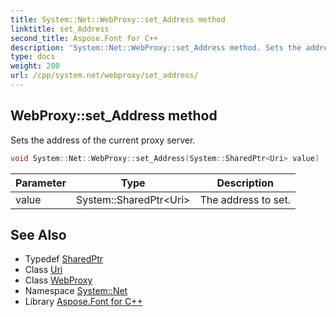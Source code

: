 ```yaml
---
title: System::Net::WebProxy::set_Address method
linktitle: set_Address
second_title: Aspose.Font for C++
description: 'System::Net::WebProxy::set_Address method. Sets the address of the current proxy server in C++.'
type: docs
weight: 200
url: /cpp/system.net/webproxy/set_address/
---
```

## WebProxy::set_Address method


Sets the address of the current proxy server.

```cpp
void System::Net::WebProxy::set_Address(System::SharedPtr<Uri> value)
```


| Parameter | Type | Description |
| --- | --- | --- |
| value | System::SharedPtr\<Uri\> | The address to set. |

## See Also

* Typedef [SharedPtr](../../../system/sharedptr/)
* Class [Uri](../../../system/uri/)
* Class [WebProxy](../)
* Namespace [System::Net](../../)
* Library [Aspose.Font for C++](../../../)
